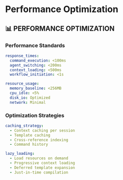 <!-- version: shard-20250825154349 -->
<!-- last-updated: 2025-08-25T15:43:49Z -->
<!-- document-type: engineering-rule-shard -->
<!-- parent-document: consolidated-rules -->

# Performance Optimization

## 📊 **PERFORMANCE OPTIMIZATION**

### **Performance Standards**
```yaml
response_times:
  command_execution: <100ms
  agent_switching: <200ms
  context_loading: <500ms
  workflow_initiation: <1s

resource_usage:
  memory_baseline: <256MB
  cpu_idle: <5%
  disk_io: Optimized
  network: Minimal
```

### **Optimization Strategies**
```yaml
caching_strategy:
  - Context caching per session
  - Template caching
  - Cross-reference indexing
  - Command history

lazy_loading:
  - Load resources on demand
  - Progressive context loading
  - Deferred template expansion
  - Just-in-time compilation
```

